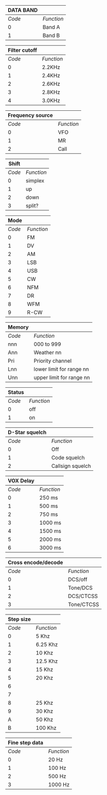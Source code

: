 | DATA BAND | |
| --- | --- |
| *Code* | *Function* |
| 0 | Band A |
| 1 | Band B |

| Filter cutoff | |
| --- | --- |
| *Code* | *Function* |
| 0 | 2.2KHz |
| 1 | 2.4KHz |
| 2 | 2.6KHz |
| 3 | 2.8KHz |
| 4 | 3.0KHz |

|Frequency source||
|---|---|
|*Code*|*Function*|
|0|VFO
|1|MR
|2|Call

|Shift||
|---|---|
|*Code*|*Function*|
|0|simplex
|1|up
|2|down
|3|split?

|Mode||	
|---|---|
|*Code*|*Function*|
|0|FM
|1|DV
|2|AM
|3|LSB
|4|USB
|5|CW
|6|NFM
|7|DR
|8|WFM
|9|R-CW

|Memory||
|---|---|	
|*Code*|*Function*|
|nnn|000 to 999
|Ann|Weather nn
|Pri|Priority channel
|Lnn|lower limit for range nn
|Unn|upper limit for range nn

|Status||
|---|---|	
|*Code*|*Function*|
|0|off
|1|on

|D-Star squelch||
|---|---|	
|*Code*|*Function*|
|0|Off
|1|Code squelch
|2|Callsign squelch

|VOX Delay||
|---|---|	
|*Code*|*Function*|
|0|250 ms
|1|500 ms
|2|750 ms
|3|1000 ms
|4|1500 ms
|5|2000 ms
|6|3000 ms

|Cross encode/decode||
|---|---|	
|*Code*|*Function*|
|0|DCS/off
|1|Tone/DCS
|2|DCS/CTCSS
|3|Tone/CTCSS

|Step size||
|---|---|	
|*Code*|*Function*|
|0|5 Khz
|1|6.25 Khz
|2|10 Khz
|3|12.5 Khz
|4|15 Khz
|5|20 Khz
|6|
|7|
|8|25 Khz
|9|30 Khz
|A|50 Khz
|B|100 Khz

|Fine step data||
|---|---|	
|*Code*|*Function*|
|0|20 Hz
|1|100 Hz
|2|500 Hz
|3|1000 Hz
